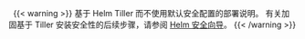 &nbsp;
{{< warning >}}
基于 Helm Tiller 而不使用默认安全配置的部署说明。
有关加固基于 Tiller 安装安全性的后续步骤，请参阅 [Helm 安全向导](https://helm.sh/docs/using_helm/#securing-your-helm-installation)。
{{< /warning >}}

